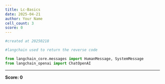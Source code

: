 ```yaml
---
title: Lc-Basics
date: 2025-04-21
author: Your Name
cell_count: 3
score: 0
---
```


```python
#created at 20250218
```


```python
#langchain used to return the reverse code
```


```python
from langchain_core.messages import HumanMessage, SystemMessage
from langchain_openai import ChatOpenAI
```


---
**Score: 0**